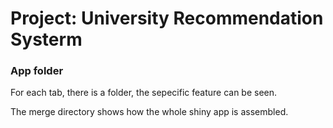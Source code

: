 # Project: University Recommendation Systerm
### App folder

For each tab, there is a folder, the sepecific feature can be seen.

The merge directory shows how the whole shiny app is assembled.

